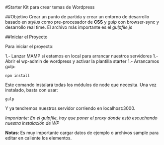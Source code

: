 #Starter Kit para crear temas de Wordpress

##Objetivo
Crear un punto de partida y crear un entorno de desarrollo basado en _stylus_ como pre-procesador de **CSS** y _gulp_ con browser-sync y desarrollo real time.
El archivo más importante es el _gulpfile.js_

##Iniciar el Proyecto

Para iniciar el proyecto:

1.- Lanzar MAMP si estamos en local para arrancar nuestros servidores
1.- Abrir el wp-admin de wordpress y activar la plantilla starter
1.- Arrancamos gulp:

```
npm install
```

Este comando instalará todas los módulos de node que necesita.
Una vez instalado, basta con usar:

```
gulp
```

Y ya tendremos nuestros servidor corriendo en localhost:3000.

_Importante: En el gulpfile, hay que poner el proxy donde está escuchando nuestra instalación de WP_

**Notas**:
Es muy importante cargar datos de ejemplo o archivos sample para editar en caliente los elementos.